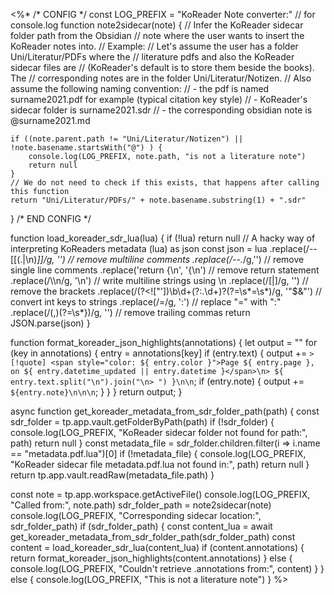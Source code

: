 <%*
/* CONFIG */
const LOG_PREFIX = "KoReader Note converter:" // for console.log
function note2sidecar(note) {
	// Infer the KoReader sidecar folder path from the Obsidian
	// note where the user wants to insert the KoReader notes into.
	// Example:
	// Let's assume the user has a folder Uni/Literatur/PDFs where the
	// literature pdfs and also the KoReader sidecar files are
	// (KoReader's default is to store them beside the books). The
	// corresponding notes are in the folder Uni/Literatur/Notizen.
	// Also assume the following naming convention:
	// - the pdf is named surname2021.pdf for example (typical citation key style)
	// - KoReader's sidecar folder is surname2021.sdr
	// - the corresponding obsidian note is @surname2021.md
	
	if ((note.parent.path != "Uni/Literatur/Notizen") || !note.basename.startsWith("@") ) {
		console.log(LOG_PREFIX, note.path, "is not a literature note")
		return null
	}
	// We do not need to check if this exists, that happens after calling this function
	return "Uni/Literatur/PDFs/" + note.basename.substring(1) + ".sdr"
}
/* END CONFIG */


function load_koreader_sdr_lua(lua) {
	if (!lua)
		return null
	// A hacky way of interpreting KoReaders metadata (lua) as json
	const json = lua
		.replace(/--\[\[(.|\n)*\]\]/g, '') // remove multiline comments
		.replace(/--.*/g,'')  // remove single line comments
		.replace('return {\n', '{\n')  // remove return statement
		.replace(/\\\n/g, '\\n')  // write multiline strings using \n
		.replace(/\[|\]/g, '') // remove the brackets
		.replace(/(?<!["'])\b\d+(?:\.\d+)?(?=\s*=\s*)/g, '"$&"')  // convert int keys to strings
		.replace(/=/g, ':') // replace "=" with ":"
		.replace(/(\,)(?=\s*})/g, '') // remove trailing commas
	return JSON.parse(json)
}

function format_koreader_json_highlights(annotations) {
	let output = ""
	for (key in annotations) {
		entry = annotations[key]
		if (entry.text) {
			output += `> [!quote] <span style="color: ${
					entry.color
				}">Page ${
					entry.page
				}, on ${
					entry.datetime_updated || entry.datetime
				}</span>\n> ${
					entry.text.split("\n").join("\n> ")
				}\n\n`;
			if (entry.note) {
				output += `${entry.note}\n\n\n`;
			}
		}
	}
	return output;
}

async function get_koreader_metadata_from_sdr_folder_path(path) {
	const sdr_folder = tp.app.vault.getFolderByPath(path)
	if (!sdr_folder) {
		console.log(LOG_PREFIX, "KoReader sidecar folder not found for path:", path)
		return null
	}
	const metadata_file = sdr_folder.children.filter(i => i.name == "metadata.pdf.lua")[0]
	if (!metadata_file) {
		console.log(LOG_PREFIX, "KoReader sidecar file metadata.pdf.lua not found in:", path)
		return null
	}
	return tp.app.vault.readRaw(metadata_file.path)
}

const note = tp.app.workspace.getActiveFile()
console.log(LOG_PREFIX, "Called from:", note.path)
sdr_folder_path = note2sidecar(note)
console.log(LOG_PREFIX, "Corresponding sidecar location:", sdr_folder_path)
if (sdr_folder_path) {
	const content_lua = await get_koreader_metadata_from_sdr_folder_path(sdr_folder_path)
	const content = load_koreader_sdr_lua(content_lua)
	if (content.annotations) {
		return format_koreader_json_highlights(content.annotations)
	} else {
		console.log(LOG_PREFIX, "Couldn't retrieve .annotations from:", content)
	}
} else {
	console.log(LOG_PREFIX, "This is not a literature note")
}
%>
